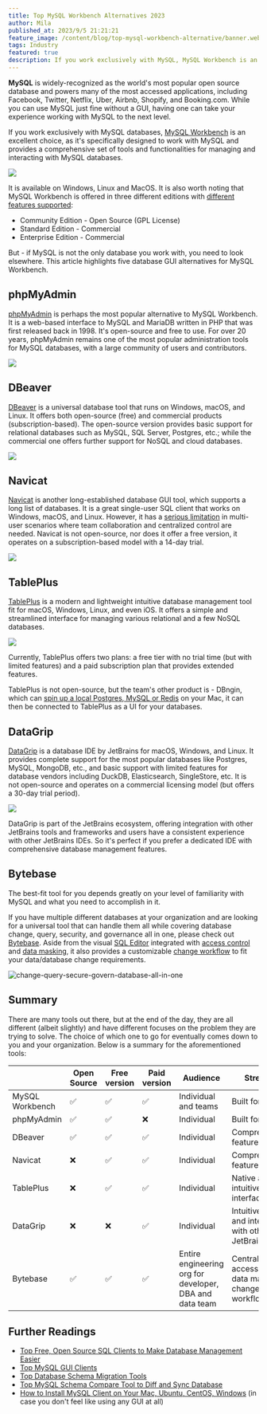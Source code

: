 ```yaml
---
title: Top MySQL Workbench Alternatives 2023
author: Mila
published_at: 2023/9/5 21:21:21
feature_image: /content/blog/top-mysql-workbench-alternative/banner.webp
tags: Industry
featured: true
description: If you work exclusively with MySQL, MySQL Workbench is an excellent choice for a database GUI, but if you work with multiple databases, you need to look elsewhere. This article highlights five database GUI alternatives for MySQL Workbench.
---
```


**MySQL** is widely-recognized as the world's most popular open source database and powers many of the most accessed applications, including Facebook, Twitter, Netflix, Uber, Airbnb, Shopify, and Booking.com. While you can use MySQL just fine without a GUI, having one can take your experience working with MySQL to the next level.

If you work exclusively with MySQL databases, [MySQL Workbench](https://www.mysql.com/products/workbench/) is an excellent choice, as it's specifically designed to work with MySQL and provides a comprehensive set of tools and functionalities for managing and interacting with MySQL databases.

![](/content/blog/top-mysql-workbench-alternative/mysql-workbench.webp)

It is available on Windows, Linux and MacOS. It is also worth noting that MySQL Workbench is offered in three different editions with [different features supported](https://www.mysql.com/products/workbench/features.html):

- Community Edition - Open Source (GPL License)
- Standard Edition - Commercial
- Enterprise Edition - Commercial

But - if MySQL is not the only database you work with, you need to look elsewhere. This article highlights five database GUI alternatives for MySQL Workbench.

## phpMyAdmin

[phpMyAdmin](https://www.phpmyadmin.net/) is perhaps the most popular alternative to MySQL Workbench. It is a web-based interface to MySQL and MariaDB written in PHP that was first released back in 1998. It's open-source and free to use. For over 20 years, phpMyAdmin remains one of the most popular administration tools for MySQL databases, with a large community of users and contributors.

![](/content/blog/top-mysql-workbench-alternative/phpmyadmin.webp)

## DBeaver

[DBeaver](https://dbeaver.com/) is a universal database tool that runs on Windows, macOS, and Linux. It offers both open-source (free) and commercial products (subscription-based). The open-source version provides basic support for relational databases such as MySQL, SQL Server, Postgres, etc.; while the commercial one offers further support for NoSQL and cloud databases.

![](/content/blog/top-mysql-workbench-alternative/dbeaver.webp)

## Navicat

[Navicat](https://navicat.com/) is another long-established database GUI tool, which supports a long list of databases. It is a great single-user SQL client that works on Windows, macOS, and Linux. However, it has a [serious limitation](/blog/stop-using-navicat/) in multi-user scenarios where team collaboration and centralized control are needed. Navicat is not open-source, nor does it offer a free version, it operates on a subscription-based model with a 14-day trial.

![](/content/blog/top-mysql-workbench-alternative/navicat.webp)

## TablePlus

[TablePlus](https://tableplus.com/) is a modern and lightweight intuitive database management tool fit for macOS, Windows, Linux, and even iOS. It offers a simple and streamlined interface for managing various relational and a few NoSQL databases.

![](/content/blog/top-mysql-workbench-alternative/tableplus.webp)

Currently, TablePlus offers two plans: a free tier with no trial time (but with limited features) and a paid subscription plan that provides extended features.

TablePlus is not open-source, but the team's other product is - DBngin, which can [spin up a local Postgres, MySQL or Redis](/blog/free-tools-to-start-local-database-on-mac/) on your Mac, it can then be connected to TablePlus as a UI for your databases.

## DataGrip

[DataGrip](https://www.jetbrains.com/datagrip/) is a database IDE by JetBrains for macOS, Windows, and Linux. It provides complete support for the most popular databases like Postgres, MySQL, MongoDB, etc., and basic support with limited features for database vendors including DuckDB, Elasticsearch, SingleStore, etc. It is not open-source and operates on a commercial licensing model (but offers a 30-day trial period).

![](/content/blog/top-mysql-workbench-alternative/datagrip.webp)

DataGrip is part of the JetBrains ecosystem, offering integration with other JetBrains tools and frameworks and users have a consistent experience with other JetBrains IDEs. So it's perfect if you prefer a dedicated IDE with comprehensive database management features.

## Bytebase

The best-fit tool for you depends greatly on your level of familiarity with MySQL and what you need to accomplish in it.

If you have multiple different databases at your organization and are looking for a universal tool that can handle them all while covering database change, query, security, and governance all in one, please check out [Bytebase](/). Aside from the visual [SQL Editor](/docs/sql-editor/overview/) integrated with [access control](/docs/security/data-access-control/) and [data masking](/docs/security/mask-data/), it also provides a customizable [change workflow](/docs/concepts/database-change-workflow/) to fit your data/database change requirements.

![change-query-secure-govern-database-all-in-one](/images/db-scheme-lg.png)

## Summary

There are many tools out there, but at the end of the day, they are all different (albeit slightly) and have different focuses on the problem they are trying to solve. The choice of which one to go for eventually comes down to you and your organization. Below is a summary for the aforementioned tools:

|                  | Open Source | Free version | Paid version | Audience                                                | Strength                                                         |
| ---------------- | ----------- | ------------ | ------------ | ------------------------------------------------------- | ---------------------------------------------------------------- |
| MySQL Workbench          | ✅          | ✅           | ✅           | Individual and teams                                    | Built for MySQL                                           |
| phpMyAdmin          | ✅          | ✅           | ❌           | Individual                                    | Built for MySQL                                           |
| DBeaver          | ✅          | ✅           | ✅           | Individual                                              | Comprehensive features                                           |
| Navicat          | ❌          | ✅           | ✅           | Individual                                              | Comprehensive features                                           |
| TablePlus        | ❌           | ✅           | ✅           | Individual                                              | Native and intuitive interface                                   |
| DataGrip         |    ❌         |          ❌    | ✅           | Individual                                              | Intuitive UX and integraiton with other JetBrains IDEs           |                        |
| Bytebase         | ✅          | ✅           | ✅           | Entire engineering org for developer, DBA and data team | Centralized access control, data masking, change review workflow |

## Further Readings

- [Top Free, Open Source SQL Clients to Make Database Management Easier](/blog/top-open-source-sql-clients/)
- [Top MySQL GUI Clients](/blog/top-mysql-gui-client/#the-old-school-phpmyadmin)
- [Top Database Schema Migration Tools](/blog/top-database-schema-change-tool-evolution/)
- [Top MySQL Schema Compare Tool to Diff and Sync Database](/blog/top-mysql-schema-compare-tools/)
- [How to Install MySQL Client on Your Mac, Ubuntu, CentOS, Windows](/blog/how-to-install-mysql-client-on-mac-ubuntu-centos-windows/) (in case you don't feel like using any GUI at all)